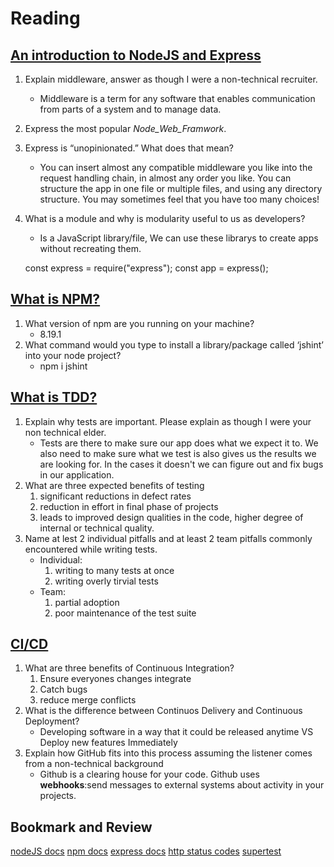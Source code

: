 # Reading
## [An introduction to NodeJS and Express](https://developer.mozilla.org/en-US/docs/Learn/Server-side/Express_Nodejs/Introduction)

1. Explain middleware, answer as though I were a non-technical recruiter.
    - Middleware is a term for any software that enables communication from parts of a system and to manage data.
2. Express the most popular _Node_Web_Framwork_.
3. Express is “unopinionated.” What does that mean?
    - You can insert almost any compatible middleware you like into the request handling chain, in almost any order you like. You can structure the app in one file or multiple files, and using any directory structure. You may sometimes feel that you have too many choices!
4. What is a module and why is modularity useful to us as developers?
    - Is a JavaScript library/file, We can use these librarys to create apps without recreating them. 

    const express = require("express");
    const app = express();

## [What is NPM?](https://docs.npmjs.com/getting-started/what-is-npm)

1. What version of npm are you running on your machine?
    - 8.19.1
2. What command would you type to install a library/package called ‘jshint’ into your node project?
    - npm i jshint

## [What is TDD?](https://www.agilealliance.org/glossary/tdd/)

1. Explain why tests are important. Please explain as though I were your non technical elder.
    - Tests are there to make sure our app does what we expect it to. We also need to make sure what we test is also gives us the results we are looking for. In the cases it doesn't we can figure out and fix bugs in our application.
2. What are three expected benefits of testing
    1. significant reductions in defect rates
    2. reduction in effort in final phase of projects
    3. leads to improved design qualities in the code, higher degree of internal or technical quality. 
3. Name at lest 2 individual pitfalls and at least 2 team pitfalls commonly encountered while writing tests.
    - Individual:
        1. writing to many tests at once
        2. writing overly tirvial tests
    - Team:
        1. partial adoption
        2. poor maintenance of the test suite

## [CI/CD](https://www.youtube.com/watch?v=xSv_m3KhUO8)

1. What are three benefits of Continuous Integration?
    1. Ensure everyones changes integrate
    2. Catch bugs
    3. reduce merge conflicts
2. What is the difference between Continuos Delivery and Continuous Deployment?
    - Developing software in a way that it could be released anytime VS Deploy new features Immediately
3. Explain how GitHub fits into this process assuming the listener comes from a non-technical background
    - Github is a clearing house for your code. Github uses **webhooks**:send messages to external systems about activity in your projects.

## Bookmark and Review
[nodeJS docs](https://nodejs.org/en/docs/)
[npm docs](https://docs.npmjs.com/)
[express docs](https://expressjs.com/en/4x/api.html)
[http status codes](https://www.restapitutorial.com/httpstatuscodes.html)
[supertest](https://github.com/visionmedia/supertest)